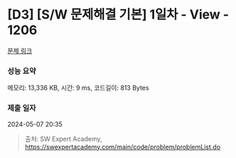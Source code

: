 # [D3] [S/W 문제해결 기본] 1일차 - View - 1206 

[문제 링크](https://swexpertacademy.com/main/code/problem/problemDetail.do?contestProbId=AV134DPqAA8CFAYh) 

### 성능 요약

메모리: 13,336 KB, 시간: 9 ms, 코드길이: 813 Bytes

### 제출 일자

2024-05-07 20:35



> 출처: SW Expert Academy, https://swexpertacademy.com/main/code/problem/problemList.do